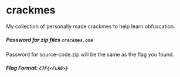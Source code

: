 # crackmes
My collection of personally made crackmes to help learn obfuscation.<br>
##### Password for zip files <code>crackmes.one</code><br>
Password for source-code.zip will be the same as the flag you found.<br> 
##### Flag Format: <code>CTF{\<FLAG>}</code>
